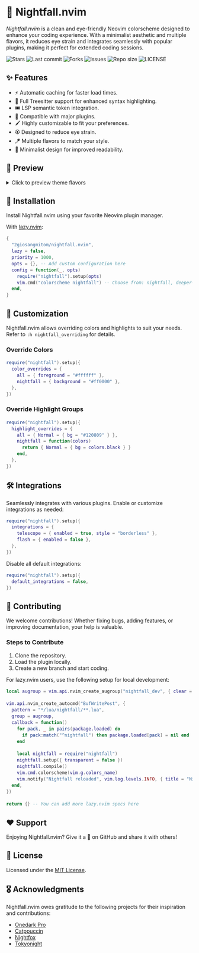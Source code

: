 # 🌆 Nightfall.nvim

_Nightfall.nvim_ is a clean and eye-friendly Neovim colorscheme designed to enhance your coding experience. With a minimalist aesthetic and multiple flavors, it reduces eye strain and integrates seamlessly with popular plugins, making it perfect for extended coding sessions.

![Stars](https://img.shields.io/github/stars/2giosangmitom/nightfall.nvim?style=for-the-badge&logo=apachespark&color=C9CBFF&logoColor=D9E0EE&labelColor=302D41)
![Last commit](https://img.shields.io/github/last-commit/2giosangmitom/nightfall.nvim?style=for-the-badge&logo=github&color=7dc4e4&logoColor=D9E0EE&labelColor=302D41)
![Forks](https://img.shields.io/github/forks/2giosangmitom/nightfall.nvim?style=for-the-badge&logo=starship&color=8bd5ca&logoColor=D9E0EE&labelColor=302D41)
![Issues](https://img.shields.io/github/issues/2giosangmitom/nightfall.nvim?style=for-the-badge&logo=lightning&color=8bd5ca&logoColor=D9E0EE&labelColor=302D41)
![Repo size](https://img.shields.io/github/repo-size/2giosangmitom/nightfall.nvim?color=%23DDB6F2&label=SIZE&logo=codesandbox&style=for-the-badge&logoColor=D9E0EE&labelColor=302D41)
![LICENSE](https://img.shields.io/github/license/2giosangmitom/nightfall.nvim?style=for-the-badge&logo=alpinedotjs&color=ee999f&logoColor=D9E0EE&labelColor=302D41)

## ✨ Features

- ⚡️ Automatic caching for faster load times.
- 🌲 Full Treesitter support for enhanced syntax highlighting.
- 🎟️ LSP semantic token integration.
- 🧩 Compatible with major plugins.
- 🖌️ Highly customizable to fit your preferences.
- 🏵 Designed to reduce eye strain.
- 🪁 Multiple flavors to match your style.
- 🍗 Minimalist design for improved readability.

## 🎨 Preview

<details>
<summary>Click to preview theme flavors</summary>

### Nightfall

![Nightfall](./assets/nightfall.png)

### Deeper Night

![Deeper Night](./assets/deeper-night.png)

### Maron

![Maron](./assets/maron.png)

### Nord

![Nord](./assets/nord.png)

### Transparent Themes

#### Transparent Nightfall

![Transparent Nightfall](./assets/transparent_nightfall.png)

#### Transparent Deeper Night

![Transparent Deeper Night](./assets/transparent_deeper-night.png)

#### Transparent Maron

![Transparent Maron](./assets/transparent_maron.png)

#### Transparent Nord

![Transparent Nord](./assets/transparent_nord.png)

</details>

## 🚀 Installation

Install Nightfall.nvim using your favorite Neovim plugin manager.

With [lazy.nvim](https://github.com/folke/lazy.nvim):

```lua
{
  "2giosangmitom/nightfall.nvim",
  lazy = false,
  priority = 1000,
  opts = {}, -- Add custom configuration here
  config = function(_, opts)
    require("nightfall").setup(opts)
    vim.cmd("colorscheme nightfall") -- Choose from: nightfall, deeper-night, maron, nord
  end,
}
```

## 🎨 Customization

Nightfall.nvim allows overriding colors and highlights to suit your needs. Refer to `:h nightfall_overriding` for details.

### Override Colors

```lua
require("nightfall").setup({
  color_overrides = {
    all = { foreground = "#ffffff" },
    nightfall = { background = "#ff0000" },
  },
})
```

### Override Highlight Groups

```lua
require("nightfall").setup({
  highlight_overrides = {
    all = { Normal = { bg = "#120809" } },
    nightfall = function(colors)
      return { Normal = { bg = colors.black } }
    end,
  },
})
```

## 🛠️ Integrations

Seamlessly integrates with various plugins. Enable or customize integrations as needed:

```lua
require("nightfall").setup({
  integrations = {
    telescope = { enabled = true, style = "borderless" },
    flash = { enabled = false },
  },
})
```

Disable all default integrations:

```lua
require("nightfall").setup({
  default_integrations = false,
})
```

## 🤝 Contributing

We welcome contributions! Whether fixing bugs, adding features, or improving documentation, your help is valuable.

### Steps to Contribute

1. Clone the repository.
2. Load the plugin locally.
3. Create a new branch and start coding.

For lazy.nvim users, use the following setup for local development:

```lua
local augroup = vim.api.nvim_create_augroup("nightfall_dev", { clear = true })

vim.api.nvim_create_autocmd("BufWritePost", {
  pattern = "*/lua/nightfall/**.lua",
  group = augroup,
  callback = function()
    for pack, _ in pairs(package.loaded) do
      if pack:match("^nightfall") then package.loaded[pack] = nil end
    end

    local nightfall = require("nightfall")
    nightfall.setup({ transparent = false })
    nightfall.compile()
    vim.cmd.colorscheme(vim.g.colors_name)
    vim.notify("Nightfall reloaded", vim.log.levels.INFO, { title = "Nightfall" })
  end,
})

return {} -- You can add more lazy.nvim specs here
```

## ❤️ Support

Enjoying Nightfall.nvim? Give it a 🌟 on GitHub and share it with others!

## 📜 License

Licensed under the [MIT License](LICENSE).

## 🎖️ Acknowledgments

Nightfall.nvim owes gratitude to the following projects for their inspiration and contributions:

- [Onedark Pro](https://github.com/olimorris/onedarkpro.nvim)
- [Catppuccin](https://github.com/catppuccin/nvim)
- [Nightfox](https://github.com/EdenEast/nightfox.nvim)
- [Tokyonight](https://github.com/folke/tokyonight.nvim)
